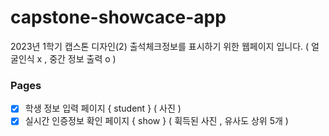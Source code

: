 # capstone-showcace-app
2023년 1학기 캡스톤 디자인(2) 출석체크정보를 표시하기 위한 웹페이지 입니다. ( 얼굴인식 x , 중간 정보 출력 o )
### Pages

- [x] 학생 정보 입력 페이지 { student } ( 사진 )
- [x] 실시간 인증정보 확인 페이지 { show } ( 휙득된 사진 , 유사도 상위 5개 )
